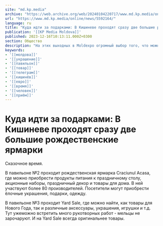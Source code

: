 ```yaml
---
site: "md.kp.media"
archive: "https://web.archive.org/web/20240104220717/www.md.kp.media/online/news/5592164/"
url: "https://www.md.kp.media/online/news/5592164/"
language: ru
title: "Куда идти за подарками: В Кишиневе проходят сразу две большие рождественские ярмарки"
publication: '[[KP Media Moldova]]'
published: 2023-12-16T10:13:11.000Z+0300
section: Общество
description: "На этих выходных в Moldexpo огромный выбор того, что можно прикупить на праздники"
keywords:
- '[[молдова]]'
- '[[украшение]]'
- '[[павильон]]'
- '[[товар]]'
- '[[телеграм]]'
- '[[кишинёв]]'
- '[[евро]]'
- '[[время]]'
- '[[человек]]'
- '[[приём]]'
---
```


# Куда идти за подарками: В Кишиневе проходят сразу две большие рождественские ярмарки

Сказочное время.

В павильоне №2 проходит рождественская ярмарка Craciunul Acasa, где можно приобрести продукты питания к праздничному столу, акционные наборы, праздничный декор и товары для дома. В ней участвуют более 80 производителей. Посетители могут приобрести ёлочные украшения, подарки, одежду.

В павильоне №3 проходит Yard Sale, где можно найти, как товары для Нового Года, так и различные аксессуары, украшения, игрушки и т.д. Тут ужеможно встретить много рукотворных работ - мельцы не зарочаруют. И на Yard Sale всегда оригинальнее товары.